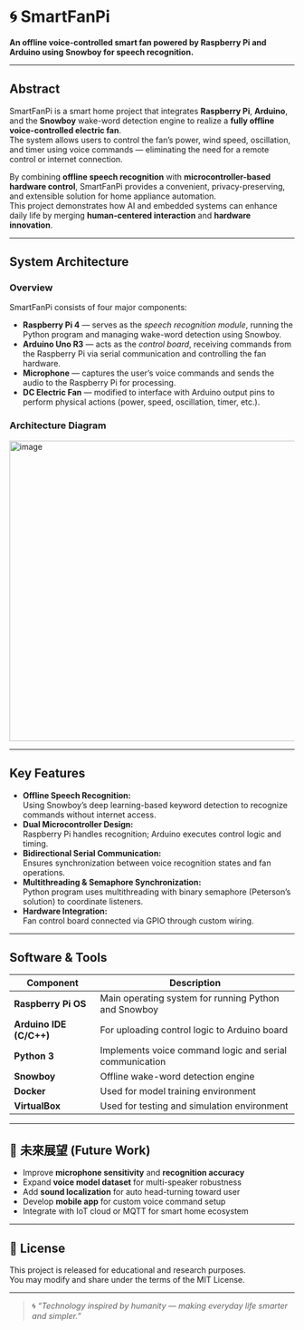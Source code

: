 # 🌀 SmartFanPi
**An offline voice-controlled smart fan powered by Raspberry Pi and Arduino using Snowboy for speech recognition.**

---

## Abstract
SmartFanPi is a smart home project that integrates **Raspberry Pi**, **Arduino**, and the **Snowboy** wake-word detection engine to realize a **fully offline voice-controlled electric fan**.  
The system allows users to control the fan’s power, wind speed, oscillation, and timer using voice commands — eliminating the need for a remote control or internet connection.  

By combining **offline speech recognition** with **microcontroller-based hardware control**, SmartFanPi provides a convenient, privacy-preserving, and extensible solution for home appliance automation.  
This project demonstrates how AI and embedded systems can enhance daily life by merging **human-centered interaction** and **hardware innovation**.

---

## System Architecture

### Overview
SmartFanPi consists of four major components:
- **Raspberry Pi 4** — serves as the *speech recognition module*, running the Python program and managing wake-word detection using Snowboy.
- **Arduino Uno R3** — acts as the *control board*, receiving commands from the Raspberry Pi via serial communication and controlling the fan hardware.
- **Microphone** — captures the user’s voice commands and sends the audio to the Raspberry Pi for processing.
- **DC Electric Fan** — modified to interface with Arduino output pins to perform physical actions (power, speed, oscillation, timer, etc.).

###  Architecture Diagram
<img width="1716" height="530" alt="image" src="https://github.com/user-attachments/assets/30156573-9060-4c44-bdcb-0eef5fdee6c7" />

---

## Key Features
- **Offline Speech Recognition:**  
  Using Snowboy’s deep learning-based keyword detection to recognize commands without internet access.
- **Dual Microcontroller Design:**  
  Raspberry Pi handles recognition; Arduino executes control logic and timing.
- **Bidirectional Serial Communication:**  
  Ensures synchronization between voice recognition states and fan operations.
- **Multithreading & Semaphore Synchronization:**  
  Python program uses multithreading with binary semaphore (Peterson’s solution) to coordinate listeners.
- **Hardware Integration:**  
  Fan control board connected via GPIO through custom wiring.

---

## Software & Tools
| Component | Description |
|------------|-------------|
| **Raspberry Pi OS** | Main operating system for running Python and Snowboy |
| **Arduino IDE (C/C++)** | For uploading control logic to Arduino board |
| **Python 3** | Implements voice command logic and serial communication |
| **Snowboy** | Offline wake-word detection engine |
| **Docker** | Used for model training environment |
| **VirtualBox** | Used for testing and simulation environment |

---

## 🔮 未來展望 (Future Work)
- Improve **microphone sensitivity** and **recognition accuracy**  
- Expand **voice model dataset** for multi-speaker robustness  
- Add **sound localization** for auto head-turning toward user  
- Develop **mobile app** for custom voice command setup  
- Integrate with IoT cloud or MQTT for smart home ecosystem  

---

## 🪪 License
This project is released for educational and research purposes.  
You may modify and share under the terms of the MIT License.

---

> 🌀 *“Technology inspired by humanity — making everyday life smarter and simpler.”*
